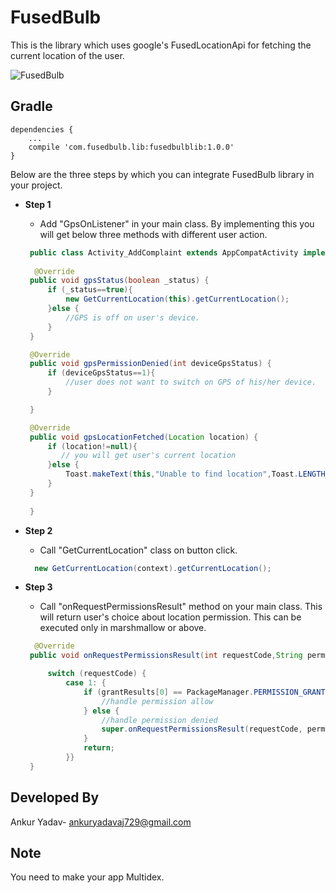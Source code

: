 # FusedBulb
This is the library which uses google's FusedLocationApi for fetching the current location of the user.

![FusedBulb](https://s20.postimg.org/555wczj4d/fused_bulb.png)

Gradle
------
```
dependencies {
    ...
    compile 'com.fusedbulb.lib:fusedbulblib:1.0.0'
}
```

Below are the three steps by which you can integrate FusedBulb library in your project.

* **Step 1**
    * Add "GpsOnListener" in your main class. By implementing this you will get below three methods with different user action.
   ```java
    public class Activity_AddComplaint extends AppCompatActivity implements GpsOnListner{
    
     @Override
    public void gpsStatus(boolean _status) {
        if (_status==true){
            new GetCurrentLocation(this).getCurrentLocation();
        }else {
            //GPS is off on user's device.
        }
    }

    @Override
    public void gpsPermissionDenied(int deviceGpsStatus) {
        if (deviceGpsStatus==1){
            //user does not want to switch on GPS of his/her device.
        }

    }

    @Override
    public void gpsLocationFetched(Location location) {
        if (location!=null){
           // you will get user's current location
        }else {
            Toast.makeText(this,"Unable to find location",Toast.LENGTH_SHORT).show();
        }
    }
    
    }
    ```
    
* **Step 2**
    * Call "GetCurrentLocation" class on button click.
   ```java
     new GetCurrentLocation(context).getCurrentLocation();
     ```
     
* **Step 3**
    * Call "onRequestPermissionsResult" method on your main class. This will return user's choice about location permission. This can be executed only in marshmallow or above. 
   ```java
     @Override
    public void onRequestPermissionsResult(int requestCode,String permissions[], int[] grantResults) {

        switch (requestCode) {
            case 1: {
                if (grantResults[0] == PackageManager.PERMISSION_GRANTED) {
                    //handle permission allow
                } else {
                    //handle permission denied
                    super.onRequestPermissionsResult(requestCode, permissions, grantResults);
                }
                return;
            }}
    }
     ```

 Developed By
 ------
 Ankur Yadav- ankuryadavaj729@gmail.com

Note
------
You need to make your app Multidex.

